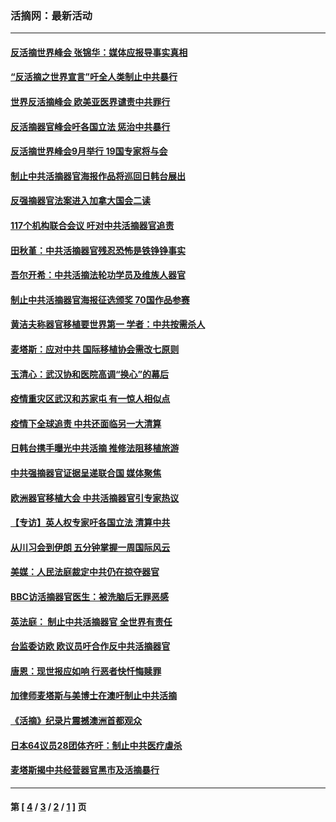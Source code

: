### 活摘网：最新活动
---
#### [反活摘世界峰会 张锦华：媒体应报导事实真相](../../pages/nf5883/n13278502.md?10050430) 
#### [“反活摘之世界宣言”吁全人类制止中共暴行](../../pages/nf5883/n13259730.md?10050430) 
#### [世界反活摘峰会 欧美亚医界谴责中共罪行](../../pages/nf5883/n13253550.md?10050430) 
#### [反活摘器官峰会吁各国立法 惩治中共暴行](../../pages/nf5883/n13245052.md?10050430) 
#### [反活摘世界峰会9月举行 19国专家将与会](../../pages/nf5883/n13201492.md?10050430) 
#### [制止中共活摘器官海报作品将巡回日韩台展出](../../pages/nf5883/n13177791.md?10050430) 
#### [反强摘器官法案进入加拿大国会二读](../../pages/nf5883/n13033450.md?10050430) 
#### [117个机构联合会议 吁对中共活摘器官追责](../../pages/nf5883/n12775087.md?10050430) 
#### [田秋堇：中共活摘器官残忍恐怖是铁铮铮事实](../../pages/nf5883/n12702148.md?10050430) 
#### [吾尔开希：中共活摘法轮功学员及维族人器官](../../pages/nf5883/n12693197.md?10050430) 
#### [制止中共活摘器官海报征选颁奖 70国作品参赛](../../pages/nf5883/n12692050.md?10050430) 
#### [黄洁夫称器官移植要世界第一 学者：中共按需杀人](../../pages/nf5883/n12572329.md?10050430) 
#### [麦塔斯：应对中共 国际移植协会需改七原则](../../pages/nf5883/n12514711.md?10050430) 
#### [玉清心：武汉协和医院高调“换心”的幕后](../../pages/nf5883/n12298730.md?10050430) 
#### [疫情重灾区武汉和苏家屯 有一惊人相似点](../../pages/nf5883/n12150824.md?10050430) 
#### [疫情下全球追责 中共还面临另一大清算](../../pages/nf5883/n12070397.md?10050430) 
#### [日韩台携手曝光中共活摘 推修法阻移植旅游](../../pages/nf5883/n11712046.md?10050430) 
#### [中共强摘器官证据呈递联合国 媒体聚焦](../../pages/nf5883/n11546426.md?10050430) 
#### [欧洲器官移植大会 中共活摘器官引专家热议](../../pages/nf5883/n11539095.md?10050430) 
#### [【专访】英人权专家吁各国立法 清算中共](../../pages/nf5883/n11367315.md?10050430) 
#### [从川习会到伊朗 五分钟掌握一周国际风云](../../pages/nf5883/n11338520.md?10050430) 
#### [美媒：人民法庭裁定中共仍在掠夺器官](../../pages/nf5883/n11334897.md?10050430) 
#### [BBC访活摘器官医生：被洗脑后无罪恶感](../../pages/nf5883/n11335935.md?10050430) 
#### [英法庭： 制止中共活摘器官 全世界有责任](../../pages/nf5883/n11330691.md?10050430) 
#### [台监委访欧 欧议员吁合作反中共活摘器官](../../pages/nf5883/n11109190.md?10050430) 
#### [唐恩：现世报应如响 行恶者快忏悔赎罪](../../pages/nf5883/n11104016.md?10050430) 
#### [加律师麦塔斯与美博士在澳吁制止中共活摘](../../pages/nf5883/n10724764.md?10050430) 
#### [《活摘》纪录片震撼澳洲首都观众](../../pages/nf5883/n10722747.md?10050430) 
#### [日本64议员28团体齐吁：制止中共医疗虐杀](../../pages/nf5883/n10587757.md?10050430) 
#### [麦塔斯揭中共经营器官黑市及活摘暴行](../../pages/nf5883/n10442407.md?10050430) 

---
#### 第 [ [4](./4.md?10050430) / [3](./3.md?10050430) / [2](./2.md?10050430) / [1](./1.md?10050430) ] 页

